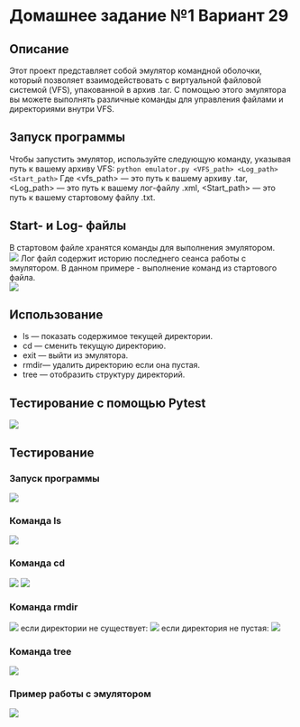 # Домашнее задание №1 Вариант 29

## Описание

Этот проект представляет собой эмулятор командной оболочки, который позволяет взаимодействовать с виртуальной файловой системой (VFS), упакованной в архив .tar. С помощью этого эмулятора вы можете выполнять различные команды для управления файлами и директориями внутри VFS.


## Запуск программы

Чтобы запустить эмулятор, используйте следующую команду, указывая путь к вашему архиву VFS:  `python emulator.py <VFS_path> <Log_path> <Start_path>` Где <vfs_path> — это путь к вашему архиву .tar, <Log_path> — это путь к вашему лог-файлу .xml, <Start_path> — это путь к вашему стартовому файлу .txt.

## Start- и Log- файлы
В стартовом файле хранятся команды для выполнения эмулятором. <br />
![](https://github.com/AntoshkA-30I/config-1/blob/main/images/%D1%81%D1%82%D0%B0%D1%80%D1%82%D0%BE%D0%B2%D1%8B%D0%B9%20%D1%81%D0%BA%D1%80%D0%B8%D0%BF%D1%82.png)
Лог файл содержит историю последнего сеанса работы с эмулятором. В данном примере - выполнение команд из стартового файла. <br />
![](https://github.com/AntoshkA-30I/config-1/blob/main/images/%D0%BB%D0%BE%D0%B3%20%D1%84%D0%B0%D0%B9%D0%BB.png)

## Использование

-   ls — показать содержимое текущей директории.
-   cd — сменить текущую директорию.
-   exit — выйти из эмулятора.
-   rmdir— удалить директорию если она пустая.
-   tree — отобразить структуру директорий.


## Тестирование с помощью Pytest
![](https://github.com/AntoshkA-30I/config-1/blob/main/images/%D1%82%D0%B5%D1%81%D1%82%D0%B8%D1%80%D0%BE%D0%B2%D0%B0%D0%BD%D0%B8%D0%B5%20%D0%BF%D1%80%D0%BE%D0%B3%D1%80%D0%B0%D0%BC%D0%BC%D0%BE%D0%B9.png)

## Тестирование
### Запуск программы
![](https://github.com/AntoshkA-30I/config-1/blob/main/images/%D0%B7%D0%B0%D0%BF%D1%83%D1%81%D0%BA.png)
### Команда ls
![](https://github.com/AntoshkA-30I/config-1/blob/main/images/ls.png)
### Команда cd
![](https://github.com/AntoshkA-30I/config-1/blob/main/images/cd1.png)
![](https://github.com/AntoshkA-30I/config-1/blob/main/images/cd2.png)
### Команда rmdir
![](https://github.com/AntoshkA-30I/config-1/blob/main/images/rmdir%201.png)
если директории не существует:
![](https://github.com/AntoshkA-30I/config-1/blob/main/images/rmdir%20fail%201.png)
если директория не пустая:
![](https://github.com/AntoshkA-30I/config-1/blob/main/images/rmdir%20fail%202.png)
### Команда tree
![](https://github.com/AntoshkA-30I/config-1/blob/main/images/tree.png)
### Пример работы с эмулятором
![](https://github.com/AntoshkA-30I/config-1/blob/main/images/%D0%BF%D1%80%D0%B8%D0%BC%D0%B5%D1%80%20%D1%80%D0%B0%D0%B1%D0%BE%D1%82%D1%8B.gif)
